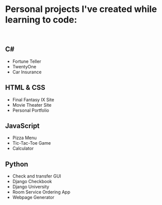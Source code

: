 # Personal projects I've created while learning to code:


<p>
<br/>
</p>


## C#

- Fortune Teller
- TwentyOne
- Car Insurance


## HTML & CSS 

- Final Fantasy IX Site
- Movie Theater Site
- Personal Portfolio


## JavaScript

- Pizza Menu
- Tic-Tac-Toe Game
- Calculator


## Python

- Check and transfer GUI
- Django Checkbook
- Django University
- Room Service Ordering App
- Webpage Generator

